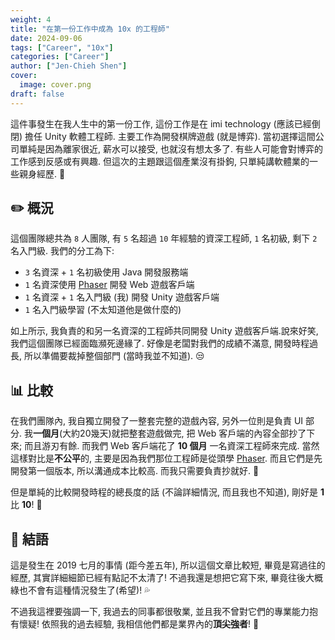 ```yaml
---
weight: 4
title: "在第一份工作中成為 10x 的工程師"
date: 2024-09-06
tags: ["Career", "10x"]
categories: ["Career"]
author: ["Jen-Chieh Shen"]
cover:
  image: cover.png
draft: false
---
```


這件事發生在我人生中的第一份工作, 這份工作是在 imi technology (應該已經倒閉) 擔任 Unity 軟體工程師.
主要工作為開發棋牌遊戲 (就是博弈). 當初選擇這間公司單純是因為離家很近, 薪水可以接受, 也就沒有想太多了.
有些人可能會對博弈的工作感到反感或有興趣. 但這次的主題跟這個產業沒有掛鉤, 只單純講軟體業的一些親身經歷.
🤔

<!-- more -->

## ✏️ 概況

這個團隊總共為 `8` 人團隊, 有 `5` 名超過 `10` 年經驗的資深工程師, `1` 名初級, 剩下 `2` 名入門級.
我們的分工為下:

- `3` 名資深 + `1` 名初級使用 Java 開發服務端
- `1` 名資深使用 [Phaser][] 開發 Web 遊戲客戶端
- `1` 名資深 + `1` 名入門級 (我) 開發 Unity 遊戲客戶端
- `1` 名入門級學習 (不太知道他是做什麼的)

如上所示, 我負責的和另一名資深的工程師共同開發 Unity 遊戲客戶端.說來好笑, 我們這個團隊已經面臨瀕死邊緣了.
好像是老闆對我們的成績不滿意, 開發時程過長, 所以準備要裁掉整個部門 (當時我並不知道). 😒

## 📊 比較

在我們團隊內, 我自獨立開發了一整套完整的遊戲內容, 另外一位則是負責 UI 部分.
我**一個月**(大約20幾天)就把整套遊戲做完, 把 Web 客戶端的內容全部抄了下來; 而且游刃有餘.
而我們 Web 客戶端花了 **10 個月** 一名資深工程師來完成.
當然這樣對比是**不公平**的, 主要是因為我們那位工程師是從頭學 [Phaser][].
而且它們是先開發第一個版本, 所以溝通成本比較高. 而我只需要負責抄就好. 🤔

但是單純的比較開發時程的總長度的話 (不論詳細情況, 而且我也不知道), 剛好是 **1** 比 **10**! 😬

## 💬 結語

這是發生在 2019 七月的事情 (距今差五年), 所以這個文章比較短, 畢竟是寫過往的經歷, 其實詳細細節已經有點記不太清了!
不過我還是想把它寫下來, 畢竟往後大概綠也不會有這種情況發生了(希望)! 💦

不過我這裡要強調一下, 我過去的同事都很敬業, 並且我不曾對它們的專業能力抱有懷疑!
依照我的過去經驗, 我相信他們都是業界內的**頂尖強者**! 💯


<!-- Links -->

[Phaser]: https://phaser.io/
